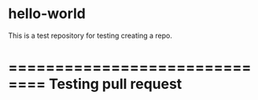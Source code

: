 # hello-world
This is a test repository for testing creating a repo.

 ==============================
    Testing pull request
 ==============================
